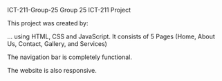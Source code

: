 ICT-211-Group-25
Group 25 ICT-211 Project

This project was created by:

... using HTML, CSS and JavaScript.
It consists of 5 Pages (Home, About Us, Contact, Gallery, and Services)

The navigation bar is completely functional.

The website is also responsive.
